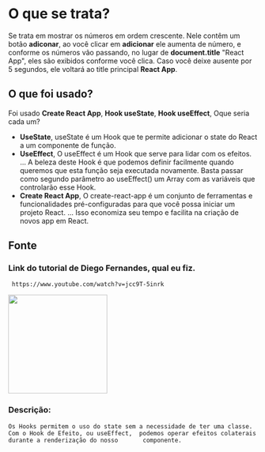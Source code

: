 # O que se trata?

Se trata em mostrar os números em ordem crescente. Nele contêm um botão **adiconar**, ao você clicar em **adicionar** ele aumenta de número, e conforme os números vão passando, no lugar de **document.title** "React App", eles são exibidos conforme você clica. Caso você deixe ausente por 5 segundos, ele voltará ao title principal **React App**.

## O que foi usado?

Foi usado **Create React App**, **Hook useState**, **Hook useEffect**, Oque seria cada um?

- **UseState**, useState é um Hook que te permite adicionar o state do React a um componente de função.
- **UseEffect**, O useEffect é um Hook que serve para lidar com os efeitos. ... A beleza deste Hook é que podemos definir facilmente quando queremos que esta função seja executada novamente. Basta passar como segundo parâmetro ao useEffect() um Array com as variáveis que controlarão esse Hook.
- **Create React App**, O create-react-app é um conjunto de ferramentas e funcionalidades pré-configuradas para que você possa iniciar um projeto React. ... Isso economiza seu tempo e facilita na criação de novos app em React.

## Fonte

 ### Link do tutorial de Diego Fernandes, qual eu fiz.
     https://www.youtube.com/watch?v=jcc9T-5inrk
<img src="https://pbs.twimg.com/profile_images/1291682473592659968/sEorc6oh.jpg" width="200" />

### Descrição:
    Os Hooks permitem o uso do state sem a necessidade de ter uma classe. Com o Hook de Efeito, ou useEffect,  podemos operar efeitos colaterais durante a renderização do nosso       componente.

